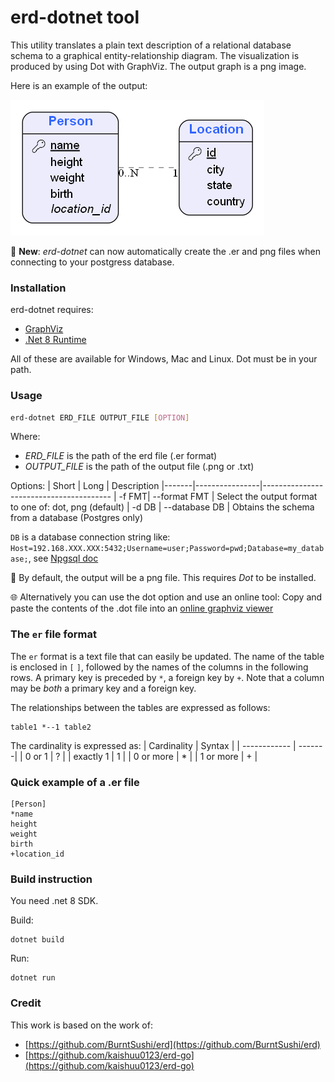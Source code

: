 # erd-dotnet tool

This utility translates a plain text description of a relational database schema to a graphical entity-relationship diagram. The visualization is produced by using Dot with GraphViz. The output graph is a png image.

Here is an example of the output:

![Simple erd example](./examples/simple.png?raw=true)

🎉 **New**: *erd-dotnet* can now automatically create the .er and png files when connecting to your postgress database.


### Installation

erd-dotnet requires:
* [GraphViz](http://www.graphviz.org/download/)
* [.Net 8 Runtime](https://dotnet.microsoft.com/download/dotnet/8.0)

All of these are available for Windows, Mac and Linux.
Dot must be in your path.

### Usage

```bash
erd-dotnet ERD_FILE OUTPUT_FILE [OPTION]
```

Where:
 * *ERD_FILE* is the path of the erd file (.er format)
 * *OUTPUT_FILE* is the path of the output file (.png or .txt)

Options:
| Short | Long           | Description
|-------|----------------|----------------------------------------
| -f FMT|  --format FMT  | Select the output format to one of: dot, png (default)
| -d DB |  --database DB | Obtains the schema from a database (Postgres only)

`DB` is a database connection string like: `Host=192.168.XXX.XXX:5432;Username=user;Password=pwd;Database=my_database;`, see [Npgsql doc](https://www.npgsql.org/doc/connection-string-parameters.html)


🚨 By default, the output will be a png file. This requires *Dot* to be installed.

🌐 Alternatively you can use the dot option and use an online tool:
Copy and paste the contents of the .dot file into an [online graphviz viewer](https://edotor.net)

### The `er` file format

The `er` format is a text file that can easily be updated.
The name of the table is enclosed in `[` `]`, followed by the names of the columns in the following rows. A primary key is preceded by `*`, a foreign key by `+`. Note that a column may be *both* a primary key and a foreign key.

The relationships between the tables are expressed as follows:
```
table1 *--1 table2
```
The cardinality is expressed as:
| Cardinality  | Syntax |
| ------------ | -------|
| 0 or 1       |    ?   |
| exactly 1    |    1   |
| 0 or more    |    *   |
| 1 or more    |    +   |

### Quick example of a .er file

```
[Person]
*name
height
weight
birth
+location_id
```

### Build instruction

You need .net 8 SDK.

Build:
```
dotnet build
```
Run:
```
dotnet run
```


### Credit

This work is based on the work of:
 * [https://github.com/BurntSushi/erd](https://github.com/BurntSushi/erd)
 * [https://github.com/kaishuu0123/erd-go](https://github.com/kaishuu0123/erd-go)
